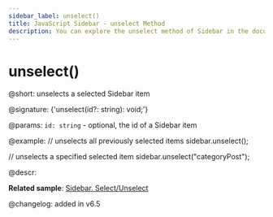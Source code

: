 ```yaml
---
sidebar_label: unselect()
title: JavaScript Sidebar - unselect Method 
description: You can explore the unselect method of Sidebar in the documentation of the DHTMLX JavaScript UI library. Browse developer guides and API reference, try out code examples and live demos, and download a free 30-day evaluation version of DHTMLX Suite 7.
---
```


# unselect()

@short: unselects a selected Sidebar item

@signature: {'unselect(id?: string): void;'}

@params:
`id: string` - optional, the id of a Sidebar item

@example:
// unselects all previously selected items
sidebar.unselect();

// unselects a specified selected item
sidebar.unselect("categoryPost");

@descr:

**Related sample**: [Sidebar. Select/Unselect](https://snippet.dhtmlx.com/3odod5v1)

@changelog: added in v6.5

[comment]: # (@relatedapi: sidebar/api/sidebar_getselected_method.md sidebar/api/sidebar_isselected_method.md sidebar/api/sidebar_select_method.md)

[comment]: # (@related: sidebar/work_with_sidebar.md#selectingunselecting-an-item)
